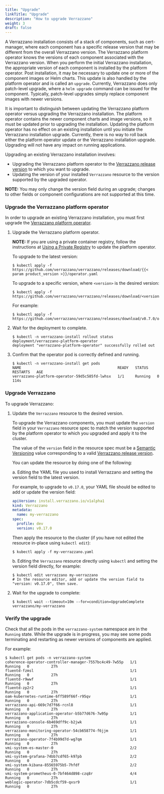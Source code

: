 ```yaml
---
title: "Upgrade"
linkTitle: "Upgrade"
description: "How to upgrade Verrazzano"
weight: 3
draft: false
---
```


A Verrazzano installation consists of a stack of components, such as cert-manager, where each component has a
specific release version that may be different from the overall Verrazzano version.  The Verrazzano platform operator
knows the versions of each component associated with the Verrazzano version.  When you perform the initial Verrazzano
installation, the appropriate version of each component is installed by the platform operator.
Post installation, it may be necessary to update one or more of the component images or Helm charts.  This update is also
handled by the platform operator and is called an `upgrade`.  Currently, Verrazzano does only patch-level upgrade,
where a `helm upgrade` command can be issued for the component.  Typically, patch-level upgrades simply replace component
images with newer versions.

It is important to distinguish between updating the Verrazzano platform operator versus upgrading the Verrazzano installation.
The platform operator contains the newer component charts and image versions, so it must be updated prior to upgrading the installation.
Updating the platform operator has no effect on an existing installation until you initiate the Verrazzano installation upgrade.
Currently, there is no way to roll back either the platform operator update or the Verrazzano installation upgrade.  Upgrading
will not have any impact on running applications.

Upgrading an existing Verrazzano installation involves:

* Upgrading the Verrazzano platform operator to the [Verrazzano release version](https://github.com/verrazzano/verrazzano/releases/) to which you want to upgrade.
* Updating the version of your installed `Verrazzano` resource to the version supported by the upgraded operator.

**NOTE:** You may only change the version field during an upgrade; changes to other fields or component configurations are not supported at this time.

### Upgrade the Verrazzano platform operator

In order to upgrade an existing Verrazzano installation, you must first upgrade the [Verrazzano platform operator](https://github.com/verrazzano/verrazzano-platform-operator).

1. Upgrade the Verrazzano platform operator.

   **NOTE:** If you are using a private container registry, follow the instructions at [Using a Private Registry](../../private-registry/private-registry) to update the platform operator.

   To upgrade to the latest version:

   ```shell
   $ kubectl apply -f https://github.com/verrazzano/verrazzano/releases/download/{{< param product_version >}}/operator.yaml
   ```

   To upgrade to a specific version, where `<version>` is the desired version:

   ```shell
   $ kubectl apply -f https://github.com/verrazzano/verrazzano/releases/download/<version>/operator.yaml
   ```

    For example:

   ```shell
   $ kubectl apply -f https://github.com/verrazzano/verrazzano/releases/download/v0.7.0/operator.yaml
   ```


1. Wait for the deployment to complete.

   ```shell
   $ kubectl -n verrazzano-install rollout status deployment/verrazzano-platform-operator
   deployment "verrazzano-platform-operator" successfully rolled out
   ```

1. Confirm that the operator pod is correctly defined and running.

   ```shell
   $ kubectl -n verrazzano-install get pods
   NAME                                            READY   STATUS    RESTARTS   AGE
   verrazzano-platform-operator-59d5c585fd-lwhsx   1/1     Running   0          114s
   ```

### Upgrade Verrazzano

To upgrade Verrazzano:

1. Update the `Verrazzano` resource to the desired version.

      To upgrade the Verrazzano components, you must update the `version` field in your `Verrazzano` resource spec to
      match the version supported by the platform operator to which you upgraded and apply it to the cluster.

      The value of the `version` field in the resource spec must be a [Semantic Versioning](https://semver.org/) value
      corresponding to a valid [Verrazzano release version](https://github.com/verrazzano/verrazzano/releases/).

      You can update the resource by doing one of the following:

      a. Editing the YAML file you used to install Verrazzano and setting the version field to the latest version.

      For example, to upgrade to `v0.17.0`, your YAML file should be edited to add or update the version field:

      ```yaml
      apiVersion: install.verrazzano.io/v1alpha1
      kind: Verrazzano
      metadata:
        name: my-verrazzano
      spec:
        profile: dev
        version: v0.17.0
      ```

      Then apply the resource to the cluster (if you have not edited the resource in-place using `kubectl edit`):

      ```shell
      $ kubectl apply -f my-verrazzano.yaml
      ```

      b. Editing the `Verrazzano` resource directly using `kubectl` and setting the version field directly, for example:

      ```shell
      $ kubectl edit verrazzano my-verrazzano
      # In the resource editor, add or update the version field to "version: v0.17.0", then save.
      ```

1. Wait for the upgrade to complete:

   ```shell
   $ kubectl wait --timeout=10m --for=condition=UpgradeComplete verrazzano/my-verrazzano
   ```

### Verify the upgrade

Check that all the pods in the `verrazzano-system` namespace are in the `Running` state.  While the upgrade is in progress,
you may see some pods terminating and restarting as newer versions of components are applied.

For example:

```
$ kubectl get pods -n verrazzano-system
coherence-operator-controller-manager-7557bc4c49-7w55p   1/1     Running   0          27h
fluentd-fzmsl                                            1/1     Running   0          27h
fluentd-r9wwf                                            1/1     Running   0          27h
fluentd-zp2r2                                            1/1     Running   0          27h
oam-kubernetes-runtime-6ff589f66f-r95qv                  1/1     Running   0          27h
verrazzano-api-669c7d7f66-rcnl8                          1/1     Running   0          27h
verrazzano-application-operator-b5b77d676-7w95p          1/1     Running   0          27h
verrazzano-console-6b469dff9c-b2jwk                      1/1     Running   0          27h
verrazzano-monitoring-operator-54cb658774-f6jjm          1/1     Running   0          27h
verrazzano-operator-7f4b99d7d-wg7qm                      1/1     Running   0          27h
vmi-system-es-master-0                                   2/2     Running   0          27h
vmi-system-grafana-74bb7cdf65-k97pb                      2/2     Running   0          27h
vmi-system-kibana-85565975b5-7hfdf                       2/2     Running   0          27h
vmi-system-prometheus-0-7bf464d898-czq8r                 4/4     Running   0          27h
weblogic-operator-7db5cdcf59-qxsr9                       1/1     Running   0          27h
```
